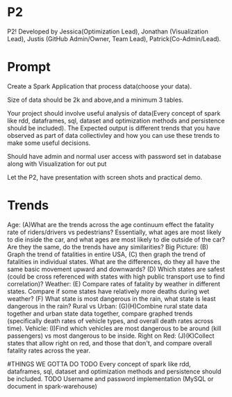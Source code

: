 # P2
P2! Developed by Jessica(Optimization Lead), Jonathan (Visualization Lead), Justis (GitHub Admin/Owner, Team Lead), Patrick(Co-Admin/Lead).

# Prompt
Create a Spark Application that process data(choose your data).

Size of data should be 2k and above,and a minimum 3 tables.

Your project  should involve useful analysis of data(Every concept of spark like rdd, dataframes, sql, dataset and optimization methods  and  persistence should be included). The Expected output is different trends that you have observed as part of data collectivley and how you can use these trends to make some useful decisions.

Should have admin and normal user access with password set in database along with Visualization  for out put 

Let the P2, have presentation with screen shots and practical demo.

# Trends
Age: (A)What are the trends across the age continuum effect the fatality rate of riders/drivers vs pedestrians? Essentially, what ages are most likely to die inside the car, and what ages are most likely to die outside of the car? Are they the same, do the trends have any similarities?
Big Picture: (B) Graph the trend of fatalities in entire USA, (C) then graph the trend of fatalities in individual states. What are the differences, do they all have the same basic movement upward and downwards? (D) Which states are safest (could be cross referenced with states with high public transport use to find correlation)?
Weather: (E) Compare rates of fatality by weather in different states. Compare if some states have relatively more deaths during wet weather? (F) What state is most dangerous in the rain, what state is least dangerous in the rain?
Rural vs Urban: (G)(H)Combine rural state data together and urban state data together, compare graphed trends (specifically death rates of vehicle types, and overall death rates across time).
Vehicle: (I)Find which vehicles are most dangerous to be around (kill passengers) vs most dangerous to be inside.
Right on Red: (J)(K)Collect states that allow right on red, and those that don't, and compare overall fatality rates across the year.

#THINGS WE GOTTA DO
TODO Every concept of spark like rdd, dataframes, sql, dataset and optimization methods  and  persistence should be included.
TODO Username and password implementation (MySQL or document in spark-warehouse)
